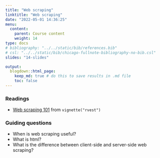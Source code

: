 ```yaml
---
title: "Web scraping"
linktitle: "Web scraping"
date: "2022-05-01 14:36:25"
menu:
  content:
    parent: Course content
    weight: 14
type: docs
# bibliography: "../../static/bib/references.bib"
# csl: "../../static/bib/chicago-fullnote-bibliography-no-bib.csl"
slides: "14-slides"

output:
  blogdown::html_page:
    keep_md: true # do this to save results in .md file
    toc: false
---
```


### Readings
- <i class="fas fa-external-link-square-alt"></i> [Web scraping 101](https://rvest.tidyverse.org/articles/rvest.html) from `vignette("rvest")`


### Guiding questions
- When is web scraping useful?
- What is html?
- What is the difference between client-side and server-side web scraping?


<!-- ### Slides -->

<!-- The slides for today's lesson are available online as an HTML file. Use the buttons below to open the slides either as an interactive website or as a static PDF (for printing or storing for later). -->

<!-- {{< blogdown/slide-buttons >}} -->

<!-- **Fun fact**: If you type <kbd>?</kbd> (or <kbd>shift</kbd> + <kbd>/</kbd>) while going through the slides, you can see a list of special slide-specific commands. -->

